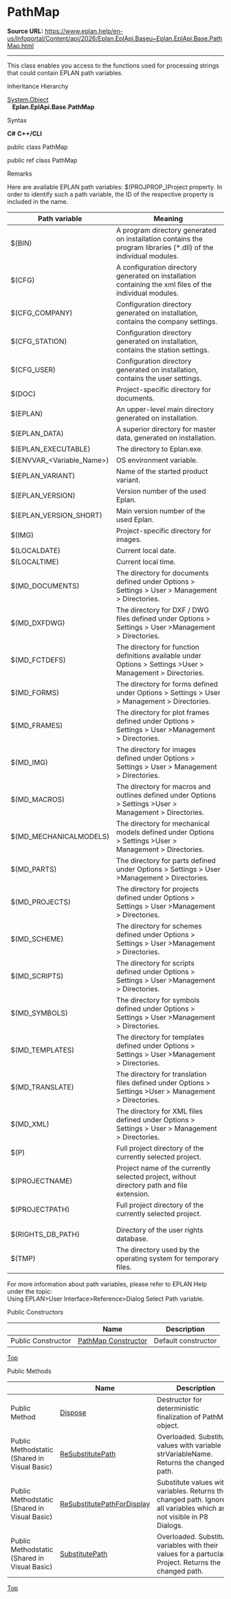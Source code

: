 # PathMap

**Source URL:** https://www.eplan.help/en-us/Infoportal/Content/api/2026/Eplan.EplApi.Baseu~Eplan.EplApi.Base.PathMap.html

---

This class enables you access to the functions used for processing strings that could contain EPLAN path variables.

Inheritance Hierarchy

[System.Object](#)  
   **Eplan.EplApi.Base.PathMap**

Syntax

**C#**
**C++/CLI**


public class PathMap

public ref class PathMap


Remarks

Here are available EPLAN path variables: $(PROJPROP\_<ID>)Project property. In order to identify such a path variable, the ID of the respective property is included in the name.

| Path variable | Meaning |
| --- | --- |
| $(BIN) | A program directory generated on installation contains the program libraries (\*.dll) of the individual modules. |
| $(CFG) | A configuration directory generated on installation containing the xml files of the individual modules. |
| $(CFG\_COMPANY) | Configuration directory generated on installation, contains the company settings. |
| $(CFG\_STATION) | Configuration directory generated on installation, contains the station settings. |
| $(CFG\_USER) | Configuration directory generated on installation, contains the user settings. |
| $(DOC) | Project-specific directory for documents. |
| $(EPLAN) | An upper-level main directory generated on installation. |
| $(EPLAN\_DATA) | A superior directory for master data, generated on installation. |
| $(EPLAN\_EXECUTABLE) | The directory to Eplan.exe. |
| $(ENVVAR\_<Variable\_Name>) | OS environment variable. |
| $(EPLAN\_VARIANT) | Name of the started product variant. |
| $(EPLAN\_VERSION) | Version number of the used Eplan. |
| $(EPLAN\_VERSION\_SHORT) | Main version number of the used Eplan. |
| $(IMG) | Project-specific directory for images. |
| $(LOCALDATE) | Current local date. |
| $(LOCALTIME) | Current local time. |
| $(MD\_DOCUMENTS) | The directory for documents defined under Options > Settings > User > Management > Directories. |
| $(MD\_DXFDWG) | The directory for DXF / DWG files defined under Options > Settings > User >Management > Directories. |
| $(MD\_FCTDEFS) | The directory for function definitions available under Options > Settings >User > Management > Directories. |
| $(MD\_FORMS) | The directory for forms defined under Options > Settings > User > Management > Directories. |
| $(MD\_FRAMES) | The directory for plot frames defined under Options > Settings > User >Management > Directories. |
| $(MD\_IMG) | The directory for images defined under Options > Settings > User > Management > Directories. |
| $(MD\_MACROS) | The directory for macros and outlines defined under Options > Settings >User > Management > Directories. |
| $(MD\_MECHANICALMODELS) | The directory for mechanical models defined under Options > Settings >User > Management > Directories. |
| $(MD\_PARTS) | The directory for parts defined under Options > Settings > User >Management > Directories. |
| $(MD\_PROJECTS) | The directory for projects defined under Options > Settings > User >Management > Directories. |
| $(MD\_SCHEME) | The directory for schemes defined under Options > Settings > User >Management > Directories. |
| $(MD\_SCRIPTS) | The directory for scripts defined under Options > Settings > User >Management > Directories. |
| $(MD\_SYMBOLS) | The directory for symbols defined under Options > Settings > User >Management > Directories. |
| $(MD\_TEMPLATES) | The directory for templates defined under Options > Settings > User >Management > Directories. |
| $(MD\_TRANSLATE) | The directory for translation files defined under Options > Settings >User > Management > Directories. |
| $(MD\_XML) | The directory for XML files defined under Options > Settings > User > Management > Directories. |
| $(P) | Full project directory of the currently selected project. |
| $(PROJECTNAME) | Project name of the currently selected project, without directory path and file extension. |
| $(PROJECTPATH) | Full project directory of the currently selected project. |
|  |
|  |
| $(RIGHTS\_DB\_PATH) | Directory of the user rights database. |
| $(TMP) | The directory used by the operating system for temporary files. |

  
For more information about path variables, please refer to EPLAN Help under the topic:  
Using EPLAN>User Interface>Reference>Dialog Select Path variable.

Public Constructors

|  | Name | Description |
| --- | --- | --- |
| Public Constructor | [PathMap Constructor](Eplan.EplApi.Baseu~Eplan.EplApi.Base.PathMap~_ctor.html) | Default constructor |

[Top](#top)

Public Methods

|  | Name | Description |
| --- | --- | --- |
| Public Method | [Dispose](Eplan.EplApi.Baseu~Eplan.EplApi.Base.PathMap~Dispose().html) | Destructor for deterministic finalization of PathMap object. |
| Public Methodstatic (Shared in Visual Basic) | [ReSubstitutePath](Eplan.EplApi.Baseu~Eplan.EplApi.Base.PathMap~ReSubstitutePath.html) | Overloaded. Substitute values with variable strVariableName. Returns the changed path. |
| Public Methodstatic (Shared in Visual Basic) | [ReSubstitutePathForDisplay](Eplan.EplApi.Baseu~Eplan.EplApi.Base.PathMap~ReSubstitutePathForDisplay.html) | Substitute values with variables. Returns the changed path. Ignores all variables which are not visible in P8 Dialogs. |
| Public Methodstatic (Shared in Visual Basic) | [SubstitutePath](Eplan.EplApi.Baseu~Eplan.EplApi.Base.PathMap~SubstitutePath.html) | Overloaded. Substitutes variables with their values for a partuclar Project. Returns the changed path. |

[Top](#top)
